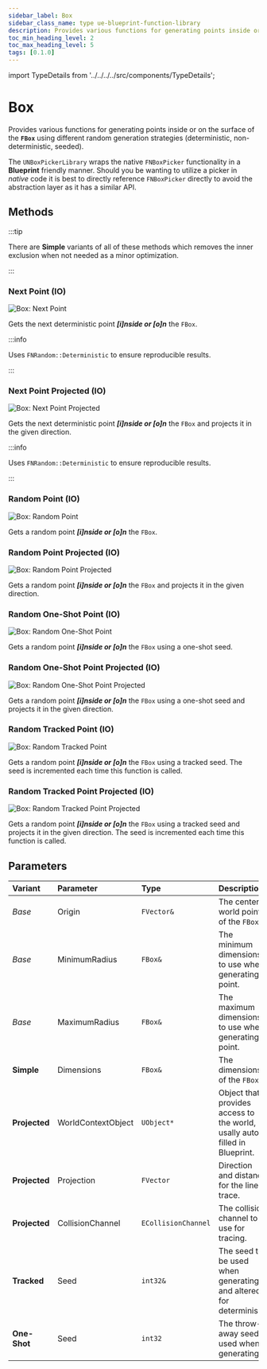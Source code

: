 ```yaml
---
sidebar_label: Box
sidebar_class_name: type ue-blueprint-function-library
description: Provides various functions for generating points inside or on the surface of the FBox using different random generation strategies.
toc_min_heading_level: 2
toc_max_heading_level: 5
tags: [0.1.0]
---
```


import TypeDetails from '../../../../src/components/TypeDetails';

# Box

<TypeDetails icon="ue-blueprint-function-library" base="UBlueprintFunctionLibrary" type="UNBoxPickerLibrary" typeExtra="/ FNBoxPicker" headerFile="NexusActorPools/Public/NBoxPickerLibrary.h" />

Provides various functions for generating points inside or on the surface of the **`FBox`** using different random generation strategies (deterministic, non-deterministic, seeded).

The `UNBoxPickerLibrary` wraps the native `FNBoxPicker` functionality in a **Blueprint** friendly manner. Should you be wanting to utilize a picker in _native_ code it is best to directly reference `FNBoxPicker` directly to avoid the abstraction layer as it has a similar API.

## Methods

:::tip

There are **Simple** variants of all of these methods which removes the inner exclusion when not needed as a minor optimization.

:::

### Next Point (IO)

![Box: Next Point](box/box-next-point.webp) 

Gets the next deterministic point  ***[i]nside or [o]n*** the `FBox`.

:::info

Uses `FNRandom::Deterministic` to ensure reproducible results.

:::

### Next Point Projected (IO)

![Box: Next Point Projected](box/box-next-point-projected.webp)

Gets the next deterministic point ***[i]nside or [o]n*** the `FBox` and projects it in the given direction.

:::info

Uses `FNRandom::Deterministic` to ensure reproducible results.

:::

### Random Point (IO)

![Box: Random Point](box/box-random-point.webp)

Gets a random point ***[i]nside or [o]n*** the `FBox`.

### Random Point Projected (IO)

![Box: Random Point Projected](box/box-random-point-projected.webp)

Gets a random point ***[i]nside or [o]n*** the `FBox` and projects it in the given direction.

### Random One-Shot Point (IO)

![Box: Random One-Shot Point](box/box-random-one-shot-point.webp)

Gets a random point ***[i]nside or [o]n*** the `FBox` using a one-shot seed.

### Random One-Shot Point Projected (IO)

![Box: Random One-Shot Point Projected](box/box-random-one-shot-point-projected.webp)

Gets a random point ***[i]nside or [o]n*** the `FBox` using a one-shot seed and projects it in the given direction.

### Random Tracked Point (IO)

![Box: Random Tracked Point](box/box-random-tracked-point.webp)

Gets a random point ***[i]nside or [o]n*** the `FBox` using a tracked seed. The seed is incremented each time this function is called.

### Random Tracked Point Projected (IO)

![Box: Random Tracked Point Projected](box/box-random-tracked-point-projected.webp)

Gets a random point ***[i]nside or [o]n*** the `FBox` using a tracked seed and projects it in the given direction. The seed is incremented each time this function is called.

## Parameters

|Variant|Parameter|Type|Description|Default|
|:--|:--|:--|:--|:--|
| _Base_ | Origin | `FVector&` |The center world point of the `FBox`. ||
| _Base_ | MinimumRadius | `FBox&` | The minimum dimensions to use when generating a point. ||
| _Base_ | MaximumRadius | `FBox&` | The maximum dimensions to use when generating a point. ||
| **Simple** | Dimensions | `FBox&` | The dimensions of the `FBox`. |
| **Projected** | WorldContextObject | `UObject*` | Object that provides access to the world, usally auto-filled in Blueprint. | `WorldContext` |
| **Projected** | Projection | `FVector` | Direction and distance for the line trace. | `FVector(0,0,-500.f)` |
| **Projected** | CollisionChannel | `ECollisionChannel` | The collision channel to use for tracing. | `ECC_WorldStatic` |
| **Tracked** | Seed | `int32&` | The seed to be used when generating, and altered for determinism. | |
| **One-Shot** | Seed | `int32` | The throw-away seed used when generating. | |